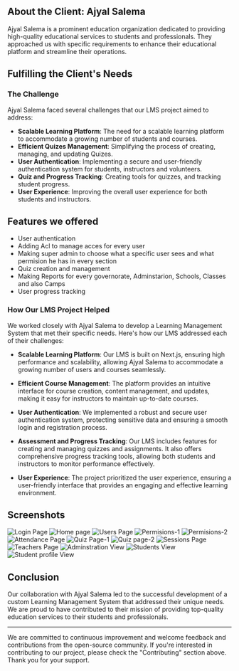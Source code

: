 ## About the Client: Ajyal Salema

Ajyal Salema is a prominent education organization dedicated to providing high-quality educational services to students and professionals. They approached us with specific requirements to enhance their educational platform and streamline their operations.

## Fulfilling the Client's Needs

### The Challenge

Ajyal Salema faced several challenges that our LMS project aimed to address:

- **Scalable Learning Platform**: The need for a scalable learning platform to accommodate a growing number of students and courses.
- **Efficient Quizes Management**: Simplifying the process of creating, managing, and updating Quizes.
- **User Authentication**: Implementing a secure and user-friendly authentication system for students, instructors and volunteers.
- **Quiz and Progress Tracking**: Creating tools for quizzes, and tracking student progress.
- **User Experience**: Improving the overall user experience for both students and instructors.

## Features we offered

- User authentication
- Adding Acl to manage acces for every user
- Making super admin to choose what a specific user sees and what permision he has in every section
- Quiz creation and management
- Making Reports for every governorate, Adminstarion, Schools, Classes and also Camps
- User progress tracking

### How Our LMS Project Helped

We worked closely with Ajyal Salema to develop a Learning Management System that met their specific needs. Here's how our LMS addressed each of their challenges:

- **Scalable Learning Platform**: Our LMS is built on Next.js, ensuring high performance and scalability, allowing Ajyal Salema to accommodate a growing number of users and courses seamlessly.

- **Efficient Course Management**: The platform provides an intuitive interface for course creation, content management, and updates, making it easy for instructors to maintain up-to-date courses.

- **User Authentication**: We implemented a robust and secure user authentication system, protecting sensitive data and ensuring a smooth login and registration process.

- **Assessment and Progress Tracking**: Our LMS includes features for creating and managing quizzes and assignments. It also offers comprehensive progress tracking tools, allowing both students and instructors to monitor performance effectively.

- **User Experience**: The project prioritized the user experience, ensuring a user-friendly interface that provides an engaging and effective learning environment.

## Screenshots

![Login Page](public/Screenshots/Screenshot%202023-10-16%20041439.png)
![Home page](public/Screenshots/Screenshot%202023-10-16%20041642.png)
![Users Page](public/Screenshots/Screenshot%202023-10-16%20041953.png)
![Permisions-1](public/Screenshots/Screenshot%202023-10-16%20042028.png)
![Permisions-2](public/Screenshots/Screenshot%202023-10-16%20042102.png)
![Attendance Page](public/Screenshots/Screenshot%202023-10-16%20042330.png)
![Quiz Page-1](public/Screenshots/Screenshot%202023-10-16%20042400.png)
![Quiz page-2](public/Screenshots/Screenshot%202023-10-16%20042422.png)
![Sessions Page](public/Screenshots/Screenshot%202023-10-16%20042447.png)
![Teachers Page](public/Screenshots/Screenshot%202023-10-16%20042615.png)
![Adminstration View](public/Screenshots/Screenshot%202023-10-16%20042712.png)
![Students View](public/Screenshots/Screenshot%202023-10-16%20042750.png)
![Student profile View](public/Screenshots/Screenshot%202023-10-16%20042826.png)

## Conclusion

Our collaboration with Ajyal Salema led to the successful development of a custom Learning Management System that addressed their unique needs. We are proud to have contributed to their mission of providing top-quality education services to their students and professionals.

---

We are committed to continuous improvement and welcome feedback and contributions from the open-source community. If you're interested in contributing to our project, please check the "Contributing" section above. Thank you for your support.

